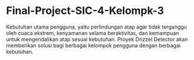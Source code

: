 # Final-Project-SIC-4-Kelompk-3
Kebutuhan utama pengguna, yaitu perlindungan atap agar tidak terganggu oleh cuaca ekstrem, kenyamanan selama beraktivitas, dan kemampuan untuk mengendalikan atap sesuai kebutuhan. Proyek Drizzel Detector akan memberikan solusi bagi berbagai kelompok pengguna dengan berbagai kebutuhan.
